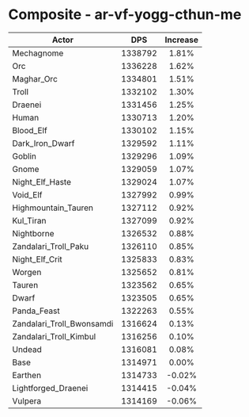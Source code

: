 # Composite - ar-vf-yogg-cthun-me
| Actor | DPS | Increase |
|---|:---:|:---:|
|Mechagnome|1338792|1.81%|
|Orc|1336228|1.62%|
|Maghar_Orc|1334801|1.51%|
|Troll|1332102|1.30%|
|Draenei|1331456|1.25%|
|Human|1330713|1.20%|
|Blood_Elf|1330102|1.15%|
|Dark_Iron_Dwarf|1329592|1.11%|
|Goblin|1329296|1.09%|
|Gnome|1329059|1.07%|
|Night_Elf_Haste|1329024|1.07%|
|Void_Elf|1327992|0.99%|
|Highmountain_Tauren|1327112|0.92%|
|Kul_Tiran|1327099|0.92%|
|Nightborne|1326532|0.88%|
|Zandalari_Troll_Paku|1326110|0.85%|
|Night_Elf_Crit|1325833|0.83%|
|Worgen|1325652|0.81%|
|Tauren|1323562|0.65%|
|Dwarf|1323505|0.65%|
|Panda_Feast|1322263|0.55%|
|Zandalari_Troll_Bwonsamdi|1316624|0.13%|
|Zandalari_Troll_Kimbul|1316256|0.10%|
|Undead|1316081|0.08%|
|Base|1314971|0.00%|
|Earthen|1314733|-0.02%|
|Lightforged_Draenei|1314415|-0.04%|
|Vulpera|1314169|-0.06%|
